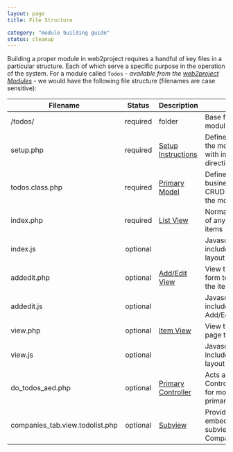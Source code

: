 ```yaml
---
layout: page
title: File Structure

category: "module building guide"
status: cleanup
---
```


Building a proper module in web2project requires a handful of key files in a particular structure.  Each of which serve a specific purpose in the operation of the system.  For a module called ``Todos`` - *available from the [web2project Modules](https://github.com/web2project)* - we would have the following file structure (filenames are case sensitive):


Filename  | Status | Description | Notes
----- |:-----:| ----- | -----
/todos/             | required | folder | Base folder of the module
  setup.php         | required | [Setup Instructions](/docs/setup.html) | Defines the details of the module along with install/uninstall directions
  todos.class.php   | required | [Primary Model](/docs/core-class.html) | Defines all the business logic and CRUD operations for the module
  index.php         | required | [List View](/docs/views.html) | Normally shows a list of any top-level items
  index.js          | optional |  | Javascript that gets included in the Index layout
  addedit.php       | optional | [Add/Edit View](/docs/views.html) | View that provides a form to add or edit the item
  addedit.js        | optional |  | Javascript that gets included in the Add/Edit layout
  view.php          | optional | [Item View](/docs/views.html) | View that provides a page to view the item
  view.js           | optional |  | Javascript that gets included in the view layout
  do_todos_aed.php  | optional | [Primary Controller](/docs/primary-controller.html) | Acts as the Controller/Dispatcher for most of the primary actions
  companies_tab.view.todolist.php | optional | [Subview](/docs/subviews.html) | Provides a embedded tab subview on the Company View page